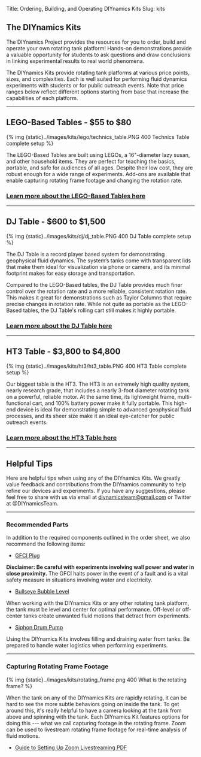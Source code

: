 Title: Ordering, Building, and Operating DIYnamics Kits
Slug: kits

## The DIYnamics Kits

The DIYnamics Project provides the resources for you to order, build and operate your own rotating tank platform! Hands-on demonstrations provide a valuable opportunity for students to ask questions and draw conclusions in linking experimental results to real world phenomena.

The DIYnamics Kits provide rotating tank platforms at various price points, sizes, and complexities. Each is well suited for performing fluid dynamics experiments with students or for public outreach events. Note that price ranges below reflect different options starting from base that increase the capabilities of each platform.

---

## LEGO-Based Tables - $55 to $80

{% img {static}../images/kits/lego/technics_table.PNG 400 Technics Table complete setup %}

The LEGO-Based Tables are built using LEGOs, a 16"-diameter lazy susan, and other household items. They are perfect for teaching the basics, portable, and safe for audiences of all ages. Despite their low cost, they are robust enough for a wide range of experiments. Add-ons are available that enable capturing rotating frame footage and changing the rotation rate.

### [Learn more about the LEGO-Based Tables here](/pages/lego.html)

---

## DJ Table - $600 to $1,500

{% img {static}../images/kits/dj/dj_table.PNG 400 DJ Table complete setup %}

The DJ Table is a record player based system for demonstrating geophysical fluid dynamics. The system’s tanks come with transparent lids that make them ideal for visualization via phone or camera, and its minimal footprint makes for easy storage and transportation.

Compared to the LEGO-Based tables, the DJ Table provides much finer control over the rotation rate and a more reliable, consistent rotation rate. This makes it great for demonstrations such as Taylor Columns that require precise changes in rotation rate. While not quite as portable as the LEGO-Based tables, the DJ Table's rolling cart still makes it highly portable.

### [Learn more about the DJ Table here](/pages/dj.html)

---

## HT3 Table - $3,800 to $4,800

{% img {static}../images/kits/ht3/ht3_table.PNG 400 HT3 Table complete setup %}

Our biggest table is the HT3. The HT3 is an extremely high quality system, nearly research grade, that includes a nearly 3-foot diameter rotating tank on a powerful, reliable motor. At the same time, its lightweight frame, multi-functional cart, and 100% battery power make it fully portable. This high-end device is ideal for demonstrating simple to advanced geophysical fluid processes, and its sheer size make it an ideal eye-catcher for public outreach events.

### [Learn more about the HT3 Table here](/pages/ht3.html)

---

## Helpful Tips

Here are helpful tips when using any of the DIYnamics Kits. We greatly value feedback and contributions from the DIYnamics community to help refine our devices and experiments. If you have any suggestions, please feel free to share with us via email at diynamicsteam@gmail.com or Twitter at @DIYnamicsTeam.

---

### Recommended Parts

In addition to the required components outlined in the order sheet, we also recommend the following items:

- [GFCI Plug](https://www.amazon.com/dp/B000XVG72G/ref=cm_sw_em_r_mt_dp_aqZtFbF8WHY6S)

**Disclaimer: Be careful with experiments involving wall power and water in close proximity.** The GFCI halts power in the event of a fault and is a vital safety measure in situations involving water and electricity.

- [Bullseye Bubble Level](https://www.mcmaster.com/2147A11/)

When working with the DIYnamics Kits or any other rotating tank platform, the tank must be level and center for optimal performance. Off-level or off-center tanks create unwanted fluid motions that detract from experiments. 

- [Siphon Drum Pump](https://www.mcmaster.com/9894K44/)

Using the DIYnamics Kits involves filling and draining water from tanks. Be prepared to handle water logistics when performing experiments.

---

### Capturing Rotating Frame Footage

{% img {static}../images/kits/rotating_frame.png 400 What is the rotating frame? %}

When the tank on any of the DIYnamics Kits are rapidly rotating, it can be hard to see the more subtle behaviors going on inside the tank. To get around this, it's really helpful to have a camera looking at the tank from above and spinning with the tank. Each DIYnamics Kit features options for doing this --- what we call capturing footage in the rotating frame. Zoom can be used to livestream rotating frame footage for real-time analysis of fluid motions.

- [Guide to Setting Up Zoom Livestreaming PDF]({static}../pdfs/technics/Zoom_Livestreaming_Guide.pdf)
